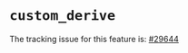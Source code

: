 # `custom_derive`

The tracking issue for this feature is: [#29644]

[#29644]: https://github.com/rust-lang/rust/issues/29644



